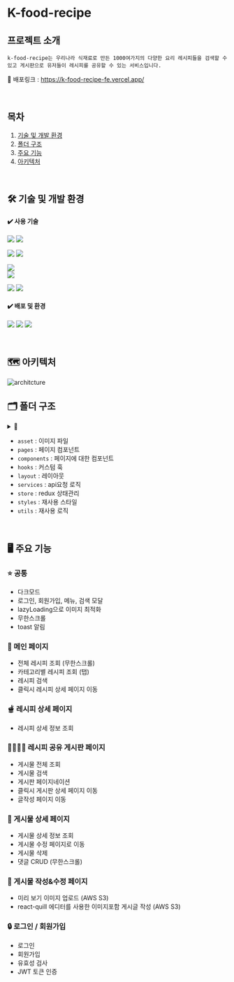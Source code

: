 # K-food-recipe

## 프로젝트 소개

```
k-food-recipe는 우리나라 식재료로 만든 1000여가지의 다양한 요리 레시피들을 검색할 수 있고 게시판으로 유저들이 레시피를 공유할 수 있는 서비스입니다.
```

🔗 배포링크 : https://k-food-recipe-fe.vercel.app/

</br>

## 목차

1. [기술 및 개발 환경](#🛠️-기술-및-개발-환경)
2. [폴더 구조](#🗂️-폴더-구조)
3. [주요 기능](#🖥️-주요-기능)
4. [아키텍처](#🗺️-아키텍처)

</br>

## 🛠️ 기술 및 개발 환경

#### ✔️ 사용 기술

<img src="https://img.shields.io/badge/Javascript-F7DF1E?style=for-the-badge&logo=javascript&logoColor=white"/> <img src="https://img.shields.io/badge/React-61DAFB?style=for-the-badge&logo=react&logoColor=white"/>

<img src="https://img.shields.io/badge/React Query-FF4154?style=for-the-badge&logo=ReactQuery&logoColor=white"/> <img src="https://img.shields.io/badge/Redux Toolkit-764ABC?style=for-the-badge&logo=Redux&logoColor=white"/>

<img src="https://img.shields.io/badge/Axios-5A29E4?style=for-the-badge&logo=axios&logoColor=white"/>
</br>
<img src="https://img.shields.io/badge/AWS S3-569A31?style=for-the-badge&logo=AmazonS3&logoColor=white"/>

<img src="https://img.shields.io/badge/Html-E34F26?style=for-the-badge&logo=html5&logoColor=white"/> <img src="https://img.shields.io/badge/Sass-CC6699?style=for-the-badge&logo=sass&logoColor=white"/>

#### ✔️ 배포 및 환경

<img src="https://img.shields.io/badge/git-F05032?style=for-the-badge&logo=git&logoColor=white"/> <img src="https://img.shields.io/badge/github-181717?style=for-the-badge&logo=github&logoColor=white"/> <img src="https://img.shields.io/badge/Vercel-000000?style=for-the-badge&logo=Vercel&logoColor=white"/>

<br>

## 🗺️ 아키텍처

![architcture](https://github.com/dv-yeop920/k-food-recipe-FE/assets/104065347/cf5c1d6e-fc16-43b4-89fa-8265b025afab)
<br>

## 🗂️ 폴더 구조

<details>
<summary>📁</summary>
<div>

```
📦src
 ┣ 📂asset
 ┃ ┣ 📜placeholder-src-dark.png
 ┃ ┗ 📜placeholder-src-light.png
 ┣ 📂components
 ┃ ┣ 📂FooterNavbar
 ┃ ┃ ┣ 📜FooterNavbar.jsx
 ┃ ┃ ┗ 📜FooterNavbar.module.scss
 ┃ ┣ 📂InfiniteObserver
 ┃ ┃ ┗ 📜InfiniteScrollObserver.jsx
 ┃ ┣ 📂Loading
 ┃ ┃ ┣ 📂skeleton
 ┃ ┃ ┃ ┣ 📜RecipeSkeleton.jsx
 ┃ ┃ ┃ ┗ 📜TabSkeleton.jsx
 ┃ ┃ ┣ 📜DeferredComponent.jsx
 ┃ ┃ ┣ 📜Loading.jsx
 ┃ ┃ ┣ 📜Loading.module.scss
 ┃ ┃ ┗ 📜ScrollLoading.jsx
 ┃ ┣ 📂MainPage
 ┃ ┃ ┣ 📜Recipe.module.scss
 ┃ ┃ ┣ 📜RecipeCard.jsx
 ┃ ┃ ┣ 📜RecipeList.jsx
 ┃ ┃ ┗ 📜RecipeTab.jsx
 ┃ ┣ 📂Modal
 ┃ ┃ ┣ 📂Menu
 ┃ ┃ ┃ ┣ 📜MenuModal.jsx
 ┃ ┃ ┃ ┗ 📜MenuModal.module.scss
 ┃ ┃ ┣ 📂Search
 ┃ ┃ ┃ ┣ 📜SearchModal.jsx
 ┃ ┃ ┃ ┗ 📜SearchModal.module.scss
 ┃ ┃ ┣ 📂Sign
 ┃ ┃ ┃ ┣ 📜LoginModal.jsx
 ┃ ┃ ┃ ┣ 📜SignModal.module.scss
 ┃ ┃ ┃ ┗ 📜SignUpModal.jsx
 ┃ ┃ ┣ 📜.DS_Store
 ┃ ┃ ┗ 📜ModalContainer.jsx
 ┃ ┣ 📂MyPage
 ┃ ┃ ┣ 📜LikedPost.jsx
 ┃ ┃ ┣ 📜LikedRecipe.jsx
 ┃ ┃ ┣ 📜MyInfomation.jsx
 ┃ ┃ ┣ 📜MyPage.module.css
 ┃ ┃ ┣ 📜MyPost.jsx
 ┃ ┃ ┣ 📜ViewedPost.jsx
 ┃ ┃ ┗ 📜ViewedRecipes.jsx
 ┃ ┣ 📂NotFound
 ┃ ┃ ┗ 📜NotFound.jsx
 ┃ ┣ 📂PagiNation
 ┃ ┃ ┣ 📜Pagenate.jsx
 ┃ ┃ ┣ 📜PagiNation.module.scss
 ┃ ┃ ┗ 📜Pagination.jsx
 ┃ ┣ 📂PostDetail
 ┃ ┃ ┣ 📂Comment
 ┃ ┃ ┃ ┣ 📜Comment.jsx
 ┃ ┃ ┃ ┣ 📜Comment.module.scss
 ┃ ┃ ┃ ┣ 📜CommentButton.jsx
 ┃ ┃ ┃ ┣ 📜CommentContent.jsx
 ┃ ┃ ┃ ┣ 📜CommentDate.jsx
 ┃ ┃ ┃ ┣ 📜CommentInput.jsx
 ┃ ┃ ┃ ┗ 📜CommentList.jsx
 ┃ ┃ ┣ 📜.DS_Store
 ┃ ┃ ┗ 📜PostDetail.module.scss
 ┃ ┣ 📂PostList
 ┃ ┃ ┣ 📜.DS_Store
 ┃ ┃ ┣ 📜Post.jsx
 ┃ ┃ ┣ 📜PostList.jsx
 ┃ ┃ ┗ 📜PostList.module.scss
 ┃ ┣ 📂RecipeDetail
 ┃ ┃ ┣ 📜RecipeDetail.module.scss
 ┃ ┃ ┣ 📜RecipeInfo.jsx
 ┃ ┃ ┣ 📜RecipeIngredient.jsx
 ┃ ┃ ┣ 📜RecipeMenual.jsx
 ┃ ┃ ┗ 📜RecipeTip.jsx
 ┃ ┣ 📂Writing
 ┃ ┃ ┣ 📜Content.jsx
 ┃ ┃ ┣ 📜ImageUploader.jsx
 ┃ ┃ ┣ 📜UpdateContent.jsx
 ┃ ┃ ┣ 📜UpdateImageUploader.jsx
 ┃ ┃ ┣ 📜Writing.module.scss
 ┃ ┃ ┣ 📜WritingButton.jsx
 ┃ ┃ ┗ 📜WritingHeader.jsx
 ┃ ┗ 📜.DS_Store
 ┣ 📂hooks
 ┃ ┣ 📜useAuth.js
 ┃ ┣ 📜useInfiniteScroll.js
 ┃ ┣ 📜useInput.js
 ┃ ┣ 📜useLazyLoadImage.js
 ┃ ┣ 📜useMutation.js
 ┃ ┗ 📜useQuill.js
 ┣ 📂layout
 ┃ ┣ 📂Navbar
 ┃ ┃ ┣ 📜Navbar.jsx
 ┃ ┃ ┗ 📜Navbar.module.scss
 ┃ ┣ 📂ScrollUp
 ┃ ┃ ┣ 📜ScrollUpButton.jsx
 ┃ ┃ ┗ 📜ScrollUpButton.module.scss
 ┃ ┗ 📜.DS_Store
 ┣ 📂pages
 ┃ ┣ 📜MainPage.jsx
 ┃ ┣ 📜MyPage.jsx
 ┃ ┣ 📜NoticeBoardPage.jsx
 ┃ ┣ 📜PostDetailPage.jsx
 ┃ ┣ 📜PostListPage.jsx
 ┃ ┣ 📜PostUpdatePage.jsx
 ┃ ┣ 📜RecipeDetailPage.jsx
 ┃ ┗ 📜WritingPage.jsx
 ┣ 📂services
 ┃ ┣ 📜comment.services.js
 ┃ ┣ 📜post.services.js
 ┃ ┗ 📜recipe.services.js
 ┣ 📂store
 ┃ ┣ 📂slice
 ┃ ┃ ┣ 📜modalSlice.js
 ┃ ┃ ┣ 📜themeSlice.js
 ┃ ┃ ┗ 📜userSlice.js
 ┃ ┣ 📜.DS_Store
 ┃ ┗ 📜store.js
 ┣ 📂styles
 ┃ ┣ 📜Button.module.scss
 ┃ ┣ 📜dark-mode.scss
 ┃ ┣ 📜quill.scss
 ┃ ┗ 📜reset.scss
 ┣ 📂utils
 ┃ ┣ 📜awsS3Setting.js
 ┃ ┣ 📜imageUploader.js
 ┃ ┣ 📜postDate.js
 ┃ ┣ 📜quillEditor.js
 ┃ ┣ 📜recipeData.js
 ┃ ┣ 📜scrollTop.js
 ┃ ┗ 📜toast.js
 ┣ 📜.DS_Store
 ┣ 📜App.css
 ┣ 📜App.jsx
 ┣ 📜index.js
 ┣ 📜index.scss
 ┣ 📜setupProxy.js
```

</div>
</details>

- `asset` : 이미지 파일
- `pages` : 페이지 컴포넌트
- `components` : 페이지에 대한 컴포넌트
- `hooks` : 커스텀 훅
- `layout` : 레이아웃
- `services` : api요청 로직
- `store` : redux 상태관리
- `styles` : 재사용 스타일
- `utils` : 재사용 로직

<br>

## 🖥️ 주요 기능

### ⭐️ 공통

- 다크모드
- 로그인, 회원가입, 메뉴, 검색 모달
- lazyLoading으로 이미지 최적화
- 무한스크롤
- toast 알림

### 📃 메인 페이지

- 전체 레시피 조회 (무한스크롤)
- 카테고리별 레시피 조회 (탭)
- 레시피 검색
- 클릭시 레시피 상세 페이지 이동

### 🫕 레시피 상세 페이지

- 레시피 상세 정보 조회

### 👩‍👩‍👧‍👦 레시피 공유 게시판 페이지

- 게시물 전체 조회
- 게시물 검색
- 게시판 페이지네이션
- 클릭시 게시판 상세 페이지 이동
- 글작성 페이지 이동

### 📜 게시물 상세 페이지

- 게시물 상세 정보 조회
- 게시물 수정 페이지로 이동
- 게시물 삭제
- 댓글 CRUD (무한스크롤)

### 📝 게시물 작성&수정 페이지

- 미리 보기 이미지 업로드 (AWS S3)
- react-quill 에디터를 사용한 이미지포함 게시글 작성 (AWS S3)

### 🔒 로그인 / 회원가입

- 로그인
- 회원가입
- 유효성 검사
- JWT 토큰 인증
  <br>
